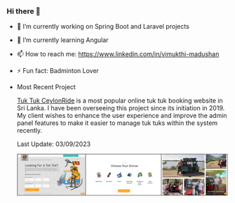 ### Hi there 👋

- 🔭 I’m currently working on Spring Boot and Laravel projects
- 🌱 I’m currently learning Angular
- 📫 How to reach me: https://www.linkedin.com/in/vimukthi-madushan
- ⚡ Fun fact: Badminton Lover


- Most Recent Project
  
  [Tuk Tuk CeylonRide](https://tuktukceylonride.com) is a most popular online tuk tuk booking website in Sri Lanka.
  I have been overseeing this project since its initiation in 2019.  
  My client wishes to enhance the user experience and
  improve the admin panel features to make it easier to manage tuk tuks within the system recently.
  
  Last Update: 03/09/2023
  
  ![sri lankas most populer tuk tuk booking system](tuktuk-merge.png)

